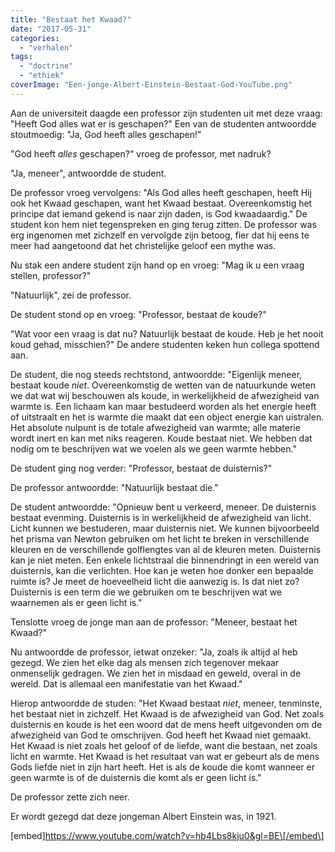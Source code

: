 ```yaml
---
title: "Bestaat het Kwaad?"
date: "2017-05-31"
categories: 
  - "verhalen"
tags: 
  - "doctrine"
  - "ethiek"
coverImage: "Een-jonge-Albert-Einstein-Bestaat-God-YouTube.png"
---
```


Aan de universiteit daagde een professor zijn studenten uit met deze vraag: "Heeft God alles wat er is geschapen?" Een van de studenten antwoordde stoutmoedig: "Ja, God heeft alles geschapen!"

"God heeft _alles_ geschapen?" vroeg de professor, met nadruk?

"Ja, meneer", antwoordde de student.

De professor vroeg vervolgens: "Als God alles heeft geschapen, heeft Hij ook het Kwaad geschapen, want het Kwaad bestaat. Overeenkomstig het principe dat iemand gekend is naar zijn daden, is God kwaadaardig." De student kon hem niet tegenspreken en ging terug zitten. De professor was erg ingenomen met zichzelf en vervolgde zijn betoog, fier dat hij eens te meer had aangetoond dat het christelijke geloof een mythe was.

Nu stak een andere student zijn hand op en vroeg: "Mag ik u een vraag stellen, professor?"

"Natuurlijk", zei de professor.

De student stond op en vroeg: "Professor, bestaat de koude?"

"Wat voor een vraag is dat nu? Natuurlijk bestaat de koude. Heb je het nooit koud gehad, misschien?" De andere studenten keken hun collega spottend aan.

De student, die nog steeds rechtstond, antwoordde: "Eigenlijk meneer, bestaat koude _niet_. Overeenkomstig de wetten van de natuurkunde weten we dat wat wij beschouwen als koude, in werkelijkheid de afwezigheid van warmte is. Een lichaam kan maar bestudeerd worden als het energie heeft of uitstraalt en het is warmte die maakt dat een object energie kan uistralen. Het absolute nulpunt is de totale afwezigheid van warmte; alle materie wordt inert en kan met niks reageren. Koude bestaat niet. We hebben dat nodig om te beschrijven wat we voelen als we geen warmte hebben."

De student ging nog verder: "Professor, bestaat de duisternis?"

De professor antwoordde: "Natuurlijk bestaat die."

De student antwoordde: "Opnieuw bent u verkeerd, meneer. De duisternis bestaat evenming. Duisternis is in werkelijkheid de afwezigheid van licht. Licht kunnen we bestuderen, maar duisternis niet. We kunnen bijvoorbeeld het prisma van Newton gebruiken om het licht te breken in verschillende kleuren en de verschillende golflengtes van al de kleuren meten. Duisternis kan je niet meten. Een enkele lichtstraal die binnendringt in een wereld van duisternis, kan die verlichten. Hoe kan je weten hoe donker een bepaalde ruimte is? Je meet de hoeveelheid licht die aanwezig is. Is dat niet zo? Duisternis is een term die we gebruiken om te beschrijven wat we waarnemen als er geen licht is."

Tenslotte vroeg de jonge man aan de professor: "Meneer, bestaat het Kwaad?"

Nu antwoordde de professor, ietwat onzeker: "Ja, zoals ik altijd al heb gezegd. We zien het elke dag als mensen zich tegenover mekaar onmenselijk gedragen. We zien het in misdaad en geweld, overal in de wereld. Dat is allemaal een manifestatie van het Kwaad."

Hierop antwoordde de studen: "Het Kwaad bestaat _niet_, meneer, tenminste, het bestaat niet in zichzelf. Het Kwaad is de afwezigheid van God. Net zoals duisternis en koude is het een woord dat de mens heeft uitgevonden om de afwezigheid van God te omschrijven. God heeft het Kwaad niet gemaakt. Het Kwaad is niet zoals het geloof of de liefde, want die bestaan, net zoals licht en warmte. Het Kwaad is het resultaat van wat er gebeurt als de mens Gods liefde niet in zijn hart heeft. Het is als de koude die komt wanneer er geen warmte is of de duisternis die komt als er geen licht is."

De professor zette zich neer.

Er wordt gezegd dat deze jongeman Albert Einstein was, in 1921.

\[embed\]https://www.youtube.com/watch?v=hb4Lbs8kju0&gl=BE\[/embed\]
